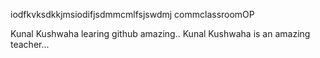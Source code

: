 iodfkvksdkkjmsiodifjsdmmcmlfsjswdmj commclassroomOP

Kunal Kushwaha learing github amazing..
Kunal Kushwaha is an amazing teacher...
